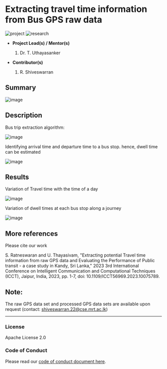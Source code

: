 # Extracting travel time information from Bus GPS raw data

![project] ![research]



- <b>Project Lead(s) / Mentor(s)</b>
    1. Dr. T. Uthayasanker 
    
- <b>Contributor(s)</b>
    1. R. Shiveswarran



## Summary


![image](https://user-images.githubusercontent.com/87017018/232291100-ea7e23dc-2939-49f0-aaa0-bbb1edf5efe0.png)


## Description

Bus trip extraction algorithm:   

![image](https://user-images.githubusercontent.com/87017018/232291192-06b15058-5db9-4038-9798-c4990d58739d.png)

Identifying arrival time and departure time to a bus stop. hence, dwell time can be estimated  

![image](https://user-images.githubusercontent.com/87017018/232291216-a0e4e374-0f6b-4b9c-b2c8-8768bc8e4370.png)


## Results

Variation of Travel time with the time of a day  

![image](https://user-images.githubusercontent.com/87017018/232291267-a76d7c27-e767-471a-bb96-8f81bfd08590.png)

Variation of dwell times at each bus stop along a journey   

![image](https://user-images.githubusercontent.com/87017018/232291295-16e13635-b04d-4b19-9039-0a0bcf2a7dda.png)

## More references  

Please cite our work  

S. Ratneswaran and U. Thayasivam, "Extracting potential Travel time information from raw GPS data and Evaluating the Performance of Public transit - a case study in Kandy, Sri Lanka," 2023 3rd International Conference on Intelligent Communication and Computational Techniques (ICCT), Jaipur, India, 2023, pp. 1-7, doi: 10.1109/ICCT56969.2023.10075789.


## Note: 
The raw GPS data set and processed GPS data sets are available upon request (contact: shiveswarran.22@cse.mrt.ac.lk)


---

### License

Apache License 2.0

### Code of Conduct

Please read our [code of conduct document here](https://github.com/aaivu/aaivu-introduction/blob/master/docs/code_of_conduct.md).

[project]: https://img.shields.io/badge/-Project-blue
[research]: https://img.shields.io/badge/-Research-yellowgreen
